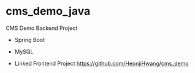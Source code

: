 # cms_demo_java
CMS Demo Backend Project

- Spring Boot
- MySQL

- Linked Frontend Project
https://github.com/HeonjiHwang/cms_demo
